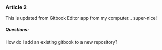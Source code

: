 ### Article 2

This is updated from Gitbook Editor app from my computer... super-nice!

##### Questions:

How do I add an existing gitbook to a new repository?
